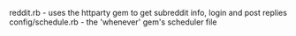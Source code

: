 reddit.rb - uses the httparty gem to get subreddit info, login and post replies
config/schedule.rb - the 'whenever' gem's scheduler file
